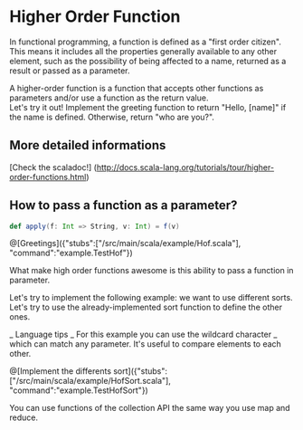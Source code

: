 # Higher Order Function

In functional programming, a function is defined as a "first order citizen". 
This means it includes all the properties generally available to any other element, such as the possibility of being affected to a name, returned as a result or passed as a parameter.

A higher-order function is a function that accepts other functions as parameters and/or use a function as the return value.  
Let's try it out!
Implement the greeting function to return "Hello, [name]" if the name is defined. Otherwise, return "who are you?".

## More detailed informations
[Check the scaladoc!] (http://docs.scala-lang.org/tutorials/tour/higher-order-functions.html)

## How to pass a function as a parameter?
```scala
def apply(f: Int => String, v: Int) = f(v)
```

@[Greetings]({"stubs":["/src/main/scala/example/Hof.scala"], "command":"example.TestHof"})

What make high order functions awesome is this ability to pass a function in parameter. 

Let's try to implement the following example: we want to use different sorts. Let's try to use the already-implemented sort function to define the other ones.

_ Language tips _
For this example you can use the wildcard character _ which can match any parameter. It's useful to compare elements to each other.

@[Implement the differents sort]({"stubs":["/src/main/scala/example/HofSort.scala"], "command":"example.TestHofSort"})

You can use functions of the collection API the same way you use map and reduce.
